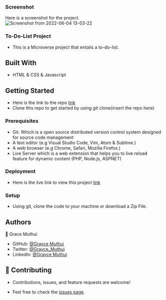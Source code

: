 ### Screenshot
 Here is a screenshot for the project.
![Screenshot from 2022-06-04 13-03-22](https://user-images.githubusercontent.com/95374858/171994970-842acf4c-1534-4ac0-84ce-7411ac4a6a47.png)

### To-Do-List Project

- This is a Microverse project that entails a to-do-list.

## Built With

- HTML & CSS & Javascript

## Getting Started
- Here is the link to the repo [link](https://github.com/Graycemuthui/To-Do-List)
- Clone this repo to get started by using git clone(insert the repo here)

### Prerequisites

- Git. Which is a open source distributed version control system designed for source code management
- A text editor (e.g Visual Studio Code, Vim, Atom & Sublime.)
- A web browser (e.g Chrome, Safari, Mozilla Firefox.)
- Live Server which is a web extension that helps you to live reload feature for dynamic content (PHP, Node.js, ASPNET)

### Deployment

- Here is the live link to view this project [link](https://graycemuthui.github.io/To-Do-List/)

### Setup

- Using git, clone the code to your machine or download a Zip File.

## Authors

👤 Grace Muthui

- GitHub: [@Grayce Muthui](https://github.com/Graycemuthui)
- Twitter: [@Grayce_Muthui](https://twitter.com/Grayce_Muthui)
- LinkedIn: [@Grayce Muthui](http://www.linkedin.com/in/grayce-muthui-a17294226)

## 🤝 Contributing

- Contributions, issues, and feature requests are welcome!

- Feel free to check the [issues page](../../issues/).
